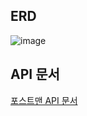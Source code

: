 ## ERD

![image](https://user-images.githubusercontent.com/43159295/205888403-1e38d54d-c71e-471a-9753-6f1a020f1cc4.png)


## API 문서
[포스트맨 API 문서](https://documenter.getpostman.com/view/11243802/2s8YzP2QVx)
